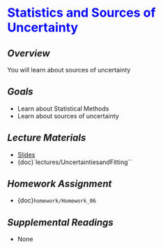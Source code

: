 # <span style="color: blue;"><b>Statistics and Sources of Uncertainty</b></span>

## *Overview*
You will learn about sources of uncertainty

## *Goals*
* Learn about Statistical Methods
* Learn about sources of uncertainty

## *Lecture Materials*
* [Slides](https://docs.google.com/presentation/d/12TS8EaTSQPM-6EQGT8PUVKfycVTMA2Tf0HwmhBz-uXY/edit?usp=sharing)
* {doc}`lectures/UncertaintiesandFitting``

## *Homework Assignment*
* {doc}`homework/Homework_06`

## *Supplemental Readings*
* None
